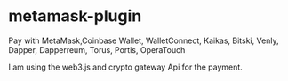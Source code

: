 # metamask-plugin
Pay with MetaMask,Coinbase Wallet, WalletConnect, Kaikas, Bitski, Venly, Dapper, Dapperreum, Torus, Portis, OperaTouch

I am using the web3.js and crypto gateway Api for the payment.
